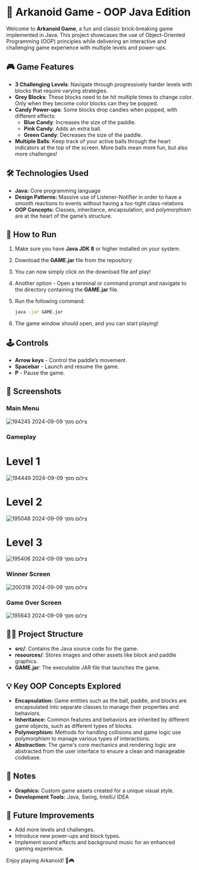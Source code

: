 # 🧱 Arkanoid Game - OOP Java Edition

Welcome to **Arkanoid Game**, a fun and classic brick-breaking game implemented in Java. This project showcases the use of Object-Oriented Programming (OOP) principles while delivering an interactive and challenging game experience with multiple levels and power-ups.

## 🎮 Game Features

- **3 Challenging Levels**: Navigate through progressively harder levels with blocks that require varying strategies.
- **Grey Blocks**: These blocks need to be hit multiple times to change color. Only when they become color blocks can they be popped.
- **Candy Power-ups**: Some blocks drop candies when popped, with different effects:
  - **Blue Candy**: Increases the size of the paddle.
  - **Pink Candy**: Adds an extra ball.
  - **Green Candy**: Decreases the size of the paddle.
- **Multiple Balls**: Keep track of your active balls through the heart indicators at the top of the screen. More balls mean more fun, but also more challenges!

## 🛠️ Technologies Used

- **Java:** Core programming language
- **Design Patterns:** Massive use of Listener-Notifier in order to have a smooth reactions to events without having a too-tight class-relations 
- **OOP Concepts:** Classes, inheritance, encapsulation, and polymorphism are at the heart of the game’s structure.

## 🚀 How to Run

1. Make sure you have **Java JDK 8** or higher installed on your system.
2. Download the **GAME.jar** file from the repository
3. You can now simply click on the download file anf play! 
4. Another option - Open a terminal or command prompt and navigate to the directory containing the **GAME.jar** file.
5. Run the following command:

   ```bash
   java -jar GAME.jar
6. The game window should open, and you can start playing!

## 🕹️ Controls
- **Arrow keys** - Control the paddle’s movement.
- **Spacebar** - Launch and resume the game.
- **P** - Pause the game.

## 📸 Screenshots

### Main Menu
![צילום מסך 2024-09-09 194245](https://github.com/user-attachments/assets/f1f85efd-cfd5-4384-bd25-84d7174ca408)

### Gameplay
# Level 1
![צילום מסך 2024-09-09 194449](https://github.com/user-attachments/assets/ac37bd61-b671-49dd-a7b6-e3227426d10a)

# Level 2
![צילום מסך 2024-09-09 195048](https://github.com/user-attachments/assets/ab1a4df4-b3ca-4fa5-a509-725f5f27361a)

# Level 3
![צילום מסך 2024-09-09 195406](https://github.com/user-attachments/assets/187da6be-f526-4810-b3c0-936e8cf09508)

### Winner Screen
![צילום מסך 2024-09-09 200318](https://github.com/user-attachments/assets/59f37b9e-415b-4f1e-9dbf-568fa1a4c8d2)

### Game Over Screen
![צילום מסך 2024-09-09 195643](https://github.com/user-attachments/assets/fcb31226-0c79-44b7-ab49-3a2472c847cf)


## 🧑‍💻 Project Structure
- **src/**: Contains the Java source code for the game.
- **resources/**: Stores images and other assets like block and paddle graphics.
- **GAME.jar**: The executable JAR file that launches the game.

## 💡 Key OOP Concepts Explored
- **Encapsulation:** Game entities such as the ball, paddle, and blocks are encapsulated into separate classes to manage their properties and behaviors.
- **Inheritance:** Common features and behaviors are inherited by different game objects, such as different types of blocks.
- **Polymorphism:** Methods for handling collisions and game logic use polymorphism to manage various types of interactions.
- **Abstraction:** The game's core mechanics and rendering logic are abstracted from the user interface to ensure a clean and manageable codebase.

## 🙌 Notes
- **Graphics:** Custom game assets created for a unique visual style.
- **Development Tools:** Java, Swing, IntelliJ IDEA

## 🚧 Future Improvements
- Add more levels and challenges.
- Introduce new power-ups and block types.
- Implement sound effects and background music for an enhanced gaming experience.

Enjoy playing Arkanoid! 🧱🎮

